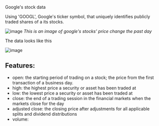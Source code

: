 Google's stock data 

Using 'GOOGL', Google's ticker symbol, that uniquely identifies publicly traded shares of a its stocks.

![image](https://user-images.githubusercontent.com/62629426/221721956-2cd6f057-544e-409d-8cbc-75fef04a5bc0.png)
*This is an image of google's stocks' price change the past day*


The data looks like this

![image](https://user-images.githubusercontent.com/62629426/221723398-bbc6f1a7-b07e-440f-8f67-d2026623f764.png)

## Features:
- open: the starting period of trading on a stock; the price from the first transaction of a business day.
- high: the highest price a security or asset has been traded at
- low: the lowest price a security or asset has been traded at
- close: the end of a trading session in the financial markets when the markets close for the day
- adjusted close: the closing price after adjustments for all applicable splits and dividend distributions
- volume: 
